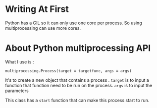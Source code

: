# Writing At First
Python has a GIL so it can only use one core per process. So using multiprocessing can use more cores.
# About Python multiprocessing API
What I use is :
```
multiprocessing.Process(target = targetfunc, args = args)
```
It's to create a new object that contains a process .
`target` is to input a function that function need to be run on the process.
`args` is to input the parameters

This class has a `start` function that can make this process start to run.

